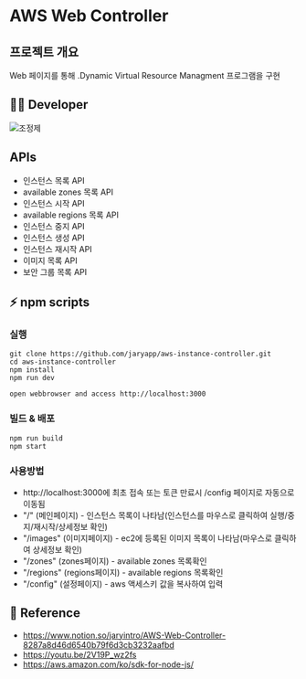 # AWS Web Controller

## 프로젝트 개요

Web 페이지를 통해 .Dynamic Virtual Resource Managment 프로그램을 구현

## 👨‍💻 Developer

![조정제](https://img.shields.io/badge/충북대학교_소프트웨어학과-조정제-blue)

## APIs

- 인스턴스 목록 API
- available zones 목록 API
- 인스턴스 시작 API
- available regions 목록 API
- 인스턴스 중지 API
- 인스턴스 생성 API
- 인스턴스 재시작 API
- 이미지 목록 API
- 보안 그룹 목록 API

## ⚡ npm scripts

### 실행

```
git clone https://github.com/jaryapp/aws-instance-controller.git
cd aws-instance-controller
npm install
npm run dev

open webbrowser and access http://localhost:3000
```

### 빌드 & 배포

```
npm run build
npm start
```

### 사용방법

- http://localhost:3000에 최초 접속 또는 토큰 만료시 /config 페이지로 자동으로 이동됨
- "/" (메인페이지) - 인스턴스 목록이 나타남(인스턴스를 마우스로 클릭하여 실행/중지/재시작/상세정보 확인)
- "/images" (이미지페이지) - ec2에 등록된 이미지 목록이 나타남(마우스로 클릭하여 상세정보 확인)
- "/zones" (zones페이지) - available zones 목록확인
- "/regions" (regions페이지) - available regions 목록확인
- "/config" (설정페이지) - aws 액세스키 값을 복사하여 입력

## 🔗 Reference

- https://www.notion.so/jaryintro/AWS-Web-Controller-8287a8d46d6540b79f6d3cb3232aafbd
- https://youtu.be/2V19P_wz2fs
- https://aws.amazon.com/ko/sdk-for-node-js/
